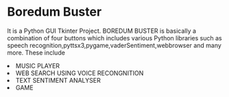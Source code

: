 # Boredum Buster

It is a Python GUI Tkinter Project. BOREDUM BUSTER is basically a combination of four buttons which includes various Python libraries such as speech recognition,pyttsx3,pygame,vaderSentiment,webbrowser and many more. These include

<li> MUSIC PLAYER
<li> WEB SEARCH USING VOICE RECONGNITION
<li> TEXT SENTIMENT ANALYSER
<li> GAME 

